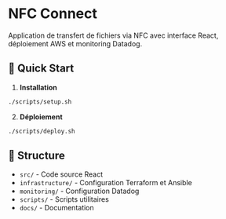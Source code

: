 # NFC Connect

Application de transfert de fichiers via NFC avec interface React, déploiement AWS et monitoring Datadog.

## 🚀 Quick Start

1. **Installation**
```bash
./scripts/setup.sh
```

2. **Déploiement**
```bash
./scripts/deploy.sh
```

## 📁 Structure
- `src/` - Code source React
- `infrastructure/` - Configuration Terraform et Ansible
- `monitoring/` - Configuration Datadog
- `scripts/` - Scripts utilitaires
- `docs/` - Documentation
